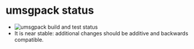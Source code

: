 # umsgpack status

* ![umsgpack build and test status](https://github.com/viettrungluu/umsgpack/actions/workflows/go.yml/badge.svg)
* It is near stable: additional changes should be additive and backwards compatible.
